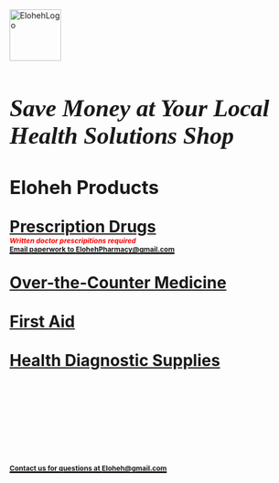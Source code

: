 <html>
<head> 
  
</head>

<body>
  <img width="90" height="90" alt="ElohehLogo" src="https://github.com/user-attachments/assets/d0090502-7a15-4a55-91d6-1db5928cacf3" />
  <h1><Shop Eloheh</h1>
  <span style="font-family:Verdana"><i><h2>Save Money at Your Local Health Solutions Shop</h2></i></span>
  <h3>Eloheh Products</h3>
  
<b><u><span style="font-size=14px">Prescription Drugs</span></u></b>
<br>
<span style="color:red; font-size:12px">*Written doctor prescripitions required*</span>
<br>
<u><span style="font-size:12px"><a href="mailto:ElohehPharmacy@gmail.com">Email paperwork to ElohehPharmacy@gmail.com</a></span></u>
<br><br>
<b><u><span style="font-size=14px">Over-the-Counter Medicine</span></u></b>
<br><br>
<b><u><span style="font-size=14px">First Aid</span></u></b>
<br><br>
<b><u><span style="font-size=14px">Health Diagnostic Supplies</span></u></b>

<br><br><br><br>
<u><span style="font-size:12px"><a href="mailto:Eloheh@gmail.com">Contact us for questions at Eloheh@gmail.com</a></span></u>
